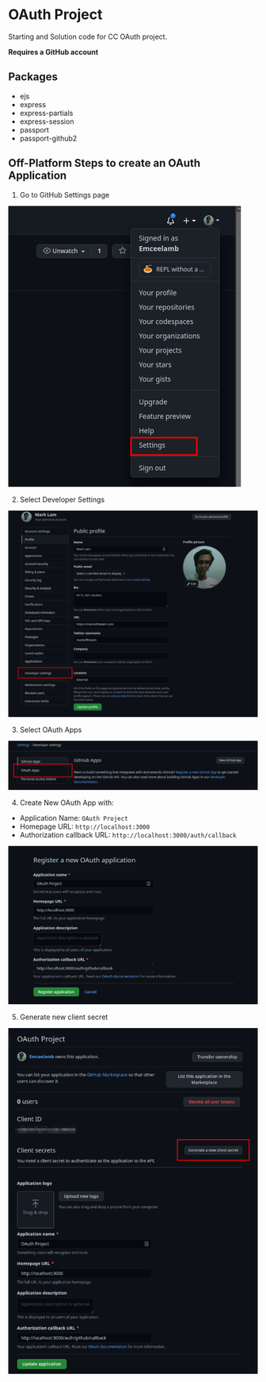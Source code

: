 # OAuth Project

Starting and Solution code for CC OAuth project.

**Requires a GitHub account**

## Packages
- ejs
- express
- express-partials
- express-session
- passport
- passport-github2

## Off-Platform Steps to create an OAuth Application

1. Go to GitHub Settings page

![Settings Page](screenshots/settings.png)

2. Select Developer Settings

![Developer Settings Page](screenshots/developer_settings.png)

3. Select OAuth Apps

![OAuth App](screenshots/OAuthApp.png)

4. Create New OAuth App with:
  - Application Name: `OAuth Project`
  - Homepage URL: `http://localhost:3000`
  - Authorization callback URL: `http://localhost:3000/auth/callback`

![Register App](screenshots/Register.png)

5. Generate new client secret

![New Client Secret](screenshots/NewClient.png)
